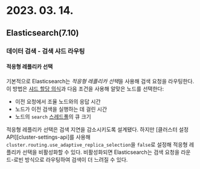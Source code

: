 # 2023. 03. 14.

## Elasticsearch(7.10)

### 데이터 검색 - 검색 샤드 라우팅

#### 적응형 레플리카 선택

기본적으로 Elasticsearch는 *적응형 레플리카 선택*을 사용해 검색 요청을 라우팅한다. 이 방법은 [샤드 할당 의식][shard-alloc-awareness]과 다음 조건을 사용해 알맞은 노드를 선택한다:

* 이전 요청에서 조율 노드와의 응답 시간
* 노드가 이전 검색을 실행하는 데 걸린 시간
* 노드의 `search` [스레드풀][thredpool]의 큐 크기

적응형 레플리카 선택은 검색 지연을 감소시키도록 설계됐다. 하지만 [클러스터 설정 API][cluster-settings-api]를 사용해 `cluster.routing.use_adaptive_replica_selection`을 `false`로 설정해 적응형 레플리카 선택을 비활성화할 수 있다. 비활성화되면 Elasticsearch는 검색 요청을 라운드-로빈 방식으로 라우팅하여 검색이 더 느려질 수 있다.



[shard-alloc-awareness]: https://www.elastic.co/guide/en/elasticsearch/reference/7.10/modules-cluster.html#shard-allocation-awareness
[thredpool]: https://www.elastic.co/guide/en/elasticsearch/reference/7.10/modules-threadpool.html